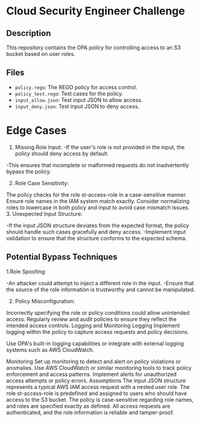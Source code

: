 
# Cloud Security Engineer Challenge

## Description

This repository contains the OPA policy for controlling access to an S3 bucket based on user roles.

## Files

- `policy.rego`: The REGO policy for access control.
- `policy_test.rego`: Test cases for the policy.
- `input_allow.json`: Test input JSON to allow access.
- `input_deny.json`: Test input JSON to deny access.















#  Edge Cases


1. Missing Role Input:
-If the user's role is not provided in the input, the policy should deny access by default.

-This ensures that incomplete or malformed requests do not inadvertently bypass the policy.

2. Role Case Sensitivity:

The policy checks for the role st-access-role in a case-sensitive manner. Ensure role names in the IAM system match exactly.
Consider normalizing roles to lowercase in both policy and input to avoid case mismatch issues.
3. Unexpected Input Structure:

-If the input JSON structure deviates from the expected format, the policy should handle such cases gracefully and deny access.
-Implement input validation to ensure that the structure conforms to the expected schema.

## Potential Bypass Techniques
1.Role Spoofing:

-An attacker could attempt to inject a different role in the input.
-Ensure that the source of the role information is trustworthy and cannot be manipulated.

2. Policy Misconfiguration:

Incorrectly specifying the role or policy conditions could allow unintended access.
Regularly review and audit policies to ensure they reflect the intended access controls.
Logging and Monitoring
Logging
Implement logging within the policy to capture access requests and policy decisions.

Use OPA's built-in logging capabilities or integrate with external logging systems such as AWS CloudWatch.

Monitoring
Set up monitoring to detect and alert on policy violations or anomalies.
Use AWS CloudWatch or similar monitoring tools to track policy enforcement and access patterns.
Implement alerts for unauthorized access attempts or policy errors.
Assumptions
The input JSON structure represents a typical AWS IAM access request with a nested user role.
The role st-access-role is predefined and assigned to users who should have access to the S3 bucket.
The policy is case-sensitive regarding role names, and roles are specified exactly as defined.
All access requests are authenticated, and the role information is reliable and tamper-proof.
